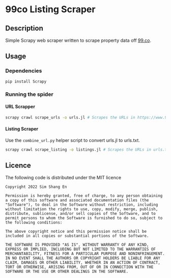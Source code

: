 # 99co Listing Scraper
## Description
Simple Scrapy web scraper written to scrape property data off [99.co](https://99.co).
## Usage
### Dependencies
```py
pip install Scrapy
```
### Running the spider
#### URL Scrapper
```bash
scrapy crawl scrape_urls -o urls.jl # Scrapes the URLs in https://www.99.co/singapore/sale and outputs to urls.jl in JSONLines format
```
#### Listing Scraper
Use the `combine_url.py` helper script to convert urls.jl to urls.txt. 
```bash
scrapy crawl scrape_listing -o listings.jl # Scrapes the URLs in urls.txt and outputs to listings.jl in JSONLines format
```
## Licence
The following code is distributed under the MIT licence
```
Copyright 2022 Sim Shang En

Permission is hereby granted, free of charge, to any person obtaining a copy of this software and associated documentation files (the "Software"), to deal in the Software without restriction, including without limitation the rights to use, copy, modify, merge, publish, distribute, sublicense, and/or sell copies of the Software, and to permit persons to whom the Software is furnished to do so, subject to the following conditions:

The above copyright notice and this permission notice shall be included in all copies or substantial portions of the Software.

THE SOFTWARE IS PROVIDED "AS IS", WITHOUT WARRANTY OF ANY KIND, EXPRESS OR IMPLIED, INCLUDING BUT NOT LIMITED TO THE WARRANTIES OF MERCHANTABILITY, FITNESS FOR A PARTICULAR PURPOSE AND NONINFRINGEMENT. IN NO EVENT SHALL THE AUTHORS OR COPYRIGHT HOLDERS BE LIABLE FOR ANY CLAIM, DAMAGES OR OTHER LIABILITY, WHETHER IN AN ACTION OF CONTRACT, TORT OR OTHERWISE, ARISING FROM, OUT OF OR IN CONNECTION WITH THE SOFTWARE OR THE USE OR OTHER DEALINGS IN THE SOFTWARE.
```
